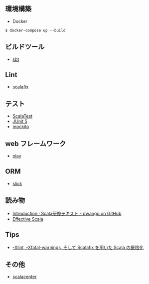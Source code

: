## 環境構築

- Docker
```
$ docker-compose up --build
```

## ビルドツール

- [sbt](https://www.scala-sbt.org/)

## Lint

- [scalafix](https://github.com/scalacenter/scalafix/)

## テスト

- [ScalaTest](http://www.scalatest.org/)
- [JUnit 5](https://junit.org/junit5/)
- [mockito](https://site.mockito.org/)

## web フレームワーク

- [play](https://www.playframework.com/)

## ORM

- [slick](http://slick.lightbend.com/)

## 読み物
                                                                                           
- [Introduction · Scala研修テキスト - dwango on GitHub](https://dwango.github.io/scala_text/)
- [Effective Scala](https://twitter.github.io/effectivescala/index-ja.html)

## Tips

- [-Xlint, -Xfatal-warnings, そして Scalafix を用いた Scala の厳格化](http://eed3si9n.com/ja/stricter-scala-with-xlint-xfatal-warnings-and-scalafix/)

## その他

- [scalacenter](https://scala.epfl.ch/)